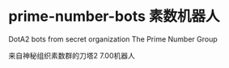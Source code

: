 # prime-number-bots 素数机器人
DotA2 bots from secret organization The Prime Number Group

来自神秘组织素数群的刀塔2 7.00机器人
